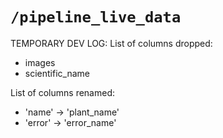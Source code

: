 # `/pipeline_live_data`

TEMPORARY DEV LOG:
List of columns dropped:
- images
- scientific_name

List of columns renamed:
- 'name' -> 'plant_name'
- 'error' -> 'error_name'